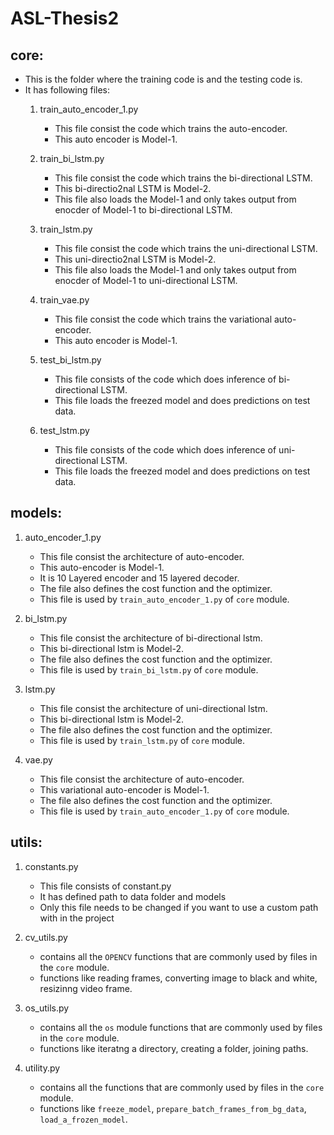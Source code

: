 # ASL-Thesis2

## core:

- This is the folder where the training code is and the testing code is.  
- It has following files:  
   1. train_auto_encoder_1.py
      - This file consist the code which trains the auto-encoder.
      - This auto encoder is Model-1.
      
   2. train_bi_lstm.py
      - This file consist the code which trains the bi-directional LSTM.
      - This bi-directio2nal LSTM is Model-2.
      - This file also loads the Model-1 and only takes output from enocder of Model-1 to bi-directional LSTM.
      
   3. train_lstm.py
      - This file consist the code which trains the uni-directional LSTM.
      - This uni-directio2nal LSTM is Model-2.
      - This file also loads the Model-1 and only takes output from enocder of Model-1 to uni-directional LSTM.
      
   4. train_vae.py
      - This file consist the code which trains the variational auto-encoder.
      - This auto encoder is Model-1.
      
   5. test_bi_lstm.py
      - This file consists of the code which does inference of bi-directional LSTM.
      - This file loads the freezed model and does predictions on test data.
      
   6. test_lstm.py
      - This file consists of the code which does inference of uni-directional LSTM.
      - This file loads the freezed model and does predictions on test data.

## models:
   1. auto_encoder_1.py
      - This file consist the architecture of auto-encoder.
      - This auto-encoder is Model-1.   
      - It is 10 Layered encoder and 15 layered decoder.
      - The file also defines the cost function and the optimizer.
      - This file is used by `train_auto_encoder_1.py` of `core` module.
      
   2. bi_lstm.py
      - This file consist the architecture of bi-directional lstm.
      - This  bi-directional lstm is Model-2.   
      - The file also defines the cost function and the optimizer.
      - This file is used by `train_bi_lstm.py` of `core` module.
   
   3. lstm.py
      - This file consist the architecture of uni-directional lstm.
      - This  bi-directional lstm is Model-2.   
      - The file also defines the cost function and the optimizer.
      - This file is used by `train_lstm.py` of `core` module.
      
   4. vae.py
      - This file consist the architecture of auto-encoder.
      - This variational auto-encoder is Model-1.   
      - The file also defines the cost function and the optimizer.
      - This file is used by `train_auto_encoder_1.py` of `core` module.
      
## utils:
   1. constants.py
      - This file consists of constant.py
      - It has defined path to data folder and models
      - Only this file needs to be changed if you want to use a custom path with in the project
      
   2. cv_utils.py
      - contains all the `OPENCV` functions that are commonly used by files in the `core` module.
      - functions like reading frames, converting image to black and white, resizinng video frame.
      
   3. os_utils.py
      - contains all the `os` module functions that are commonly used by files in the `core` module.
      - functions like iteratng a directory, creating a folder, joining paths.
      
   4. utility.py
      - contains all the functions that are commonly used by files in the `core` module.
      - functions like `freeze_model`, `prepare_batch_frames_from_bg_data`, `load_a_frozen_model`.
      
      
      

      
